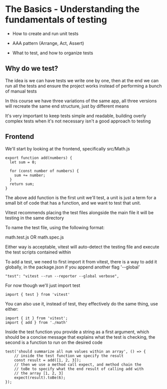 # The Basics - Understanding the fundamentals of testing


- How to create and run unit tests

- AAA pattern (Arrange, Act, Assert)

- What to test, and how to organize tests

## Why do we test?

The idea is we can have tests we write one by one, then at the end we can run all the tests and ensure the project works instead of performing a bunch of manual tests

In this course we have three variations of the same app, all three versions will recreate the same end structure, just by different means

It's very important to keep tests simple and readable, building overly complex tests when it's not necessary isn't a good approach to testing

## Frontend 

We'll start by looking at the frontend, specifically src/Math.js

```
export function add(numbers) {
  let sum = 0;

  for (const number of numbers) {
    sum += number;
  }
  return sum;
}

```

The above add function is the first unit we'll test, a unit is just a term for a small bit of code that has a function, and we want to test that unit.

Vitest recommends placing the test files alongside the main file it will be testing in the same directory

To name the test file, using the following format:

math.test.js OR math.spec.js 

Either way is acceptable, vitest will auto-detect the testing file and execute the test scripts contained within 

To add a test, we need to first import it from vitest, there is a way to add it globally, in the package.json if you append another flag '--global' 

```
"test": "vitest --run --reporter --global verbose",
```

For now though we'll just import test

```
import { test } from 'vitest'
```

You can also use it, instead of test, they effectively do the same thing, use either:

```
import { it } from 'vitest';
import { add } from './math'

```

Inside the test function you provide a string as a first argument, which should be a concise message that explains what the test is checking, the second is a function to run on the desired code 

```
test('should summarize all num values within an array', () => {
    // inside the test function we specify the result
    const result = add([1, 2, 3]);
    // then we use a method call expect, and method chain the 
    // toBe to specify what the end result of calling add with 
    // the array [1, 2, 3]
    expect(result).toBe(6);
});
```